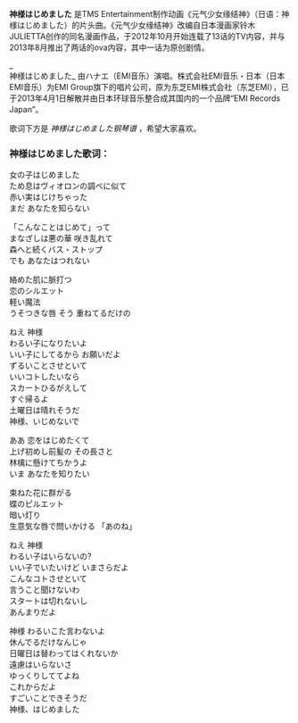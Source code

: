

**神様はじめました** 是TMS
Entertainment制作动画《元气少女缘结神》（日语：神様はじめました）的片头曲。《元气少女缘结神》改编自日本漫画家铃木JULIETTA创作的同名漫画作品，于2012年10月开始连载了13话的TV内容，并与2013年8月推出了两话的ova内容，其中一话为原创剧情。

_  
神様はじめました_ 由ハナエ（EMI音乐）演唱。株式会社EMI音乐・日本（日本EMI音乐）为EMI
Group旗下的唱片公司，原为东芝EMI株式会社（东芝EMI），已于2013年4月1日解散并由日本环球音乐整合成其国内的一个品牌“EMI Records
Japan”。

  
歌词下方是 _神様はじめました钢琴谱_ ，希望大家喜欢。

### 神様はじめました歌词：

女の子はじめました  
ため息はヴィオロンの調べに似て  
赤い実はじけちゃった  
まだ あなたを知らない

「こんなことはじめて」って  
まなざしは悪の華 咲き乱れて  
森へと続くバス・ストップ  
でも あなたはつれない

絡めた肌に脈打つ  
恋のシルエット  
軽い魔法  
うそつきな唇 そう 重ねてるだけの

ねえ 神様  
わるい子になりたいよ  
いい子にしてるから お願いだよ  
ずるいことさせといて  
いいコトしたいなら  
スカートひるがえして  
すぐ帰るよ  
土曜日は晴れそうだ  
神様、いじめないで

ああ 恋をはじめたくて  
上げ初めし前髪の その長さと  
林檎に懸けてちかうよ  
いま あなたを知りたい

束ねた花に群がる  
蝶のピルエット  
暗い灯り  
生意気な唇で問いかける 「あのね」

ねえ 神様  
わるい子はいらないの?  
いい子でいたいけど いまさらだよ  
こんなコトさせといて  
言うこと聞けないわ  
スタートは切れないし  
あんまりだよ

神様 わるいこた言わないよ  
休んでるだけなんじゃ  
日曜日は替わってはくれないか  
遠慮はいらないさ  
ゆっくりしててよね  
これからだよ  
すごいことできそうだ  
神様、はじめました

